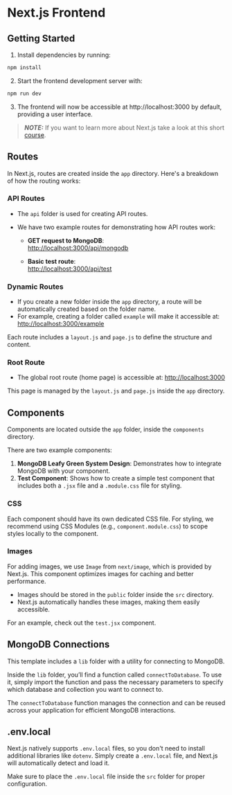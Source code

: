 # Next.js Frontend

## Getting Started 

1. Install dependencies by running:
```bash
npm install
```
2. Start the frontend development server with:
````bash
npm run dev
````
3. The frontend will now be accessible at http://localhost:3000 by default, providing a user interface.

> **_NOTE:_**  If you want to learn more about Next.js take a look at this short [course](https://nextjs.org/learn/dashboard-app/getting-started).

## Routes

In Next.js, routes are created inside the `app` directory. Here's a breakdown of how the routing works:

### API Routes

- The `api` folder is used for creating API routes.
- We have two example routes for demonstrating how API routes work:

  - **GET request to MongoDB**:  
    [http://localhost:3000/api/mongodb](http://localhost:3000/api/mongodb)

  - **Basic test route**:  
    [http://localhost:3000/api/test](http://localhost:3000/api/test)

### Dynamic Routes

- If you create a new folder inside the `app` directory, a route will be automatically created based on the folder name.
- For example, creating a folder called `example` will make it accessible at:
  [http://localhost:3000/example](http://localhost:3000/example)

Each route includes a `layout.js` and `page.js` to define the structure and content.

### Root Route

- The global root route (home page) is accessible at:
  [http://localhost:3000](http://localhost:3000)

This page is managed by the `layout.js` and `page.js` inside the `app` directory.


## Components

Components are located outside the `app` folder, inside the `components` directory.

There are two example components:

1. **MongoDB Leafy Green System Design**: Demonstrates how to integrate MongoDB with your component.
2. **Test Component**: Shows how to create a simple test component that includes both a `.jsx` file and a `.module.css` file for styling.

### CSS

Each component should have its own dedicated CSS file. For styling, we recommend using CSS Modules (e.g., `component.module.css`) to scope styles locally to the component.

### Images

For adding images, we use `Image` from `next/image`, which is provided by Next.js. This component optimizes images for caching and better performance.

- Images should be stored in the `public` folder inside the `src` directory.
- Next.js automatically handles these images, making them easily accessible.

For an example, check out the `test.jsx` component.

## MongoDB Connections

This template includes a `lib` folder with a utility for connecting to MongoDB. 

Inside the `lib` folder, you’ll find a function called `connectToDatabase`. To use it, simply import the function and pass the necessary parameters to specify which database and collection you want to connect to.

The `connectToDatabase` function manages the connection and can be reused across your application for efficient MongoDB interactions.

## .env.local

Next.js natively supports `.env.local` files, so you don't need to install additional libraries like `dotenv`. Simply create a `.env.local` file, and Next.js will automatically detect and load it.

Make sure to place the `.env.local` file inside the `src` folder for proper configuration.
